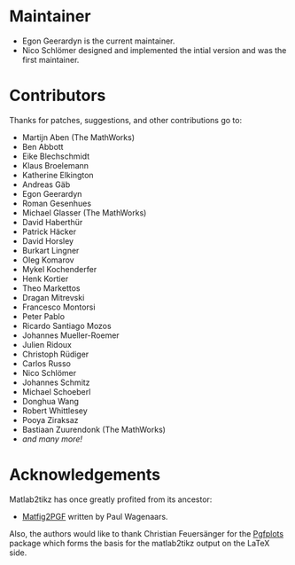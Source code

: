# Maintainer
  * Egon Geerardyn is the current maintainer.
  * Nico Schlömer designed and implemented the intial version and was the first maintainer.

# Contributors
Thanks for patches, suggestions, and other contributions go to:

  * Martijn Aben (The MathWorks)
  * Ben Abbott
  * Eike Blechschmidt
  * Klaus Broelemann
  * Katherine Elkington
  * Andreas Gäb
  * Egon Geerardyn
  * Roman Gesenhues
  * Michael Glasser (The MathWorks)
  * David Haberthür
  * Patrick Häcker
  * David Horsley
  * Burkart Lingner
  * Oleg Komarov
  * Mykel Kochenderfer
  * Henk Kortier
  * Theo Markettos
  * Dragan Mitrevski
  * Francesco Montorsi
  * Peter Pablo
  * Ricardo Santiago Mozos
  * Johannes Mueller-Roemer
  * Julien Ridoux
  * Christoph Rüdiger
  * Carlos Russo
  * Nico Schlömer
  * Johannes Schmitz
  * Michael Schoeberl
  * Donghua Wang
  * Robert Whittlesey
  * Pooya Ziraksaz
  * Bastiaan Zuurendonk (The MathWorks)
  * _and many more!_

# Acknowledgements
Matlab2tikz has once greatly profited from its ancestor:

  * [Matfig2PGF](http://www.mathworks.com/matlabcentral/fileexchange/12962) written by Paul Wagenaars.

Also, the authors would like to thank Christian Feuersänger for the [Pgfplots](http://pgfplots.sourceforge.net) package which forms the basis for the matlab2tikz output on the LaTeX side.
